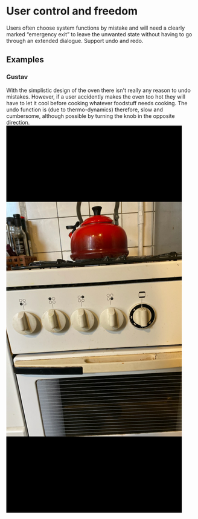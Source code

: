 # User control and freedom

Users often choose system functions by mistake and will need a clearly marked “emergency exit” to leave the unwanted state without having to go through an extended dialogue. Support undo and redo.

## Examples

### Gustav
With the simplistic design of the oven there isn't really any reason to undo mistakes. However, if a user accidently makes the oven too hot they will have to let it cool before cooking whatever foodstuff needs cooking. The undo function is (due to thermo-dynamics) therefore, slow and cumbersome, although possible by turning the knob in the opposite direction. 
![](images/Gustav-Oven.jpg)